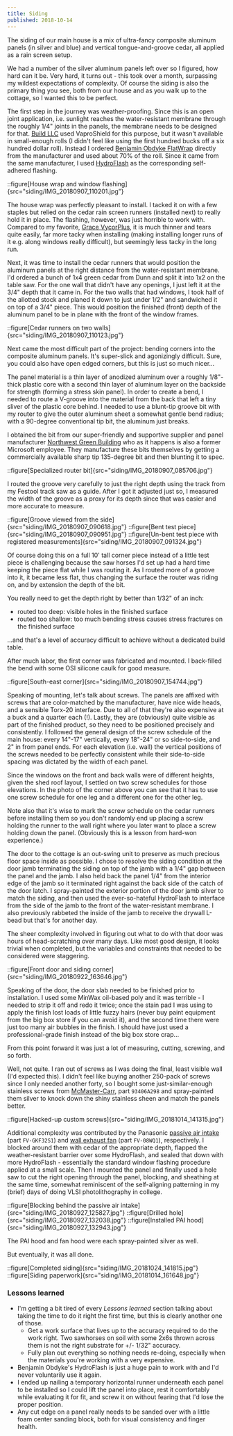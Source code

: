 ```yaml
---
title: Siding
published: 2018-10-14
---
```


The siding of our main house is a mix of ultra-fancy composite aluminum panels (in silver and blue) and vertical tongue-and-groove cedar, all applied as a rain screen setup.

We had a number of the silver aluminum panels left over so I figured, how hard can it be. Very hard, it turns out - this took over a month, surpassing my wildest expectations of complexity.
Of course the siding is also the primary thing you see, both from our house and as you walk up to the cottage, so I wanted this to be perfect.

The first step in the journey was weather-proofing. Since this is an open joint application, i.e. sunlight reaches the water-resistant membrane through the roughly 1/4" joints in the panels,
the membrane needs to be designed for that.
[Build LLC](https://www.buildllc.com) used VaproShield for this purpose, but it wasn't available in small-enough rolls (I didn't feel like using the first hundred bucks off a six hundred dollar roll).
Instead I ordered [Benjamin Obdyke FlatWrap](https://www.benjaminobdyke.com/products/housewrap-flatwrap-uv) directly from the manufacturer and used about 70% of the roll.
Since it came from the same manufacturer, I used [HydroFlash](https://www.benjaminobdyke.com/products/hydroflash-self-adhered-flashing) as the corresponding self-adhered flashing.

::figure[House wrap and window flashing]{src="siding/IMG_20180907_110201.jpg"}

The house wrap was perfectly pleasant to install. I tacked it on with a few staples but relied on the cedar rain screen runners (installed next) to really hold it in place.
The flashing, however, was just horrible to work with. Compared to my favorite, [Grace VycorPlus](https://gcpat.com/en/solutions/products/vycor-weather-barrier-flashing-tapes/vycor-plus),
it is much thinner and tears quite easily, far more tacky when installing (making installing longer runs of it e.g. along windows really difficult), but seemingly less tacky in the long run.

Next, it was time to install the cedar runners that would position the aluminum panels at the right distance from the water-resistant membrane.
I'd ordered a bunch of 1x4 green cedar from Dunn and split it into 1x2 on the table saw.
For the one wall that didn't have any openings, I just left it at the 3/4" depth that it came in.
For the two walls that had windows, I took half of the allotted stock and planed it down to just under 1/2" and sandwiched it on top of a 3/4" piece.
This would position the finished (front) depth of the aluminum panel to be in plane with the front of the window frames.

::figure[Cedar runners on two walls]{src="siding/IMG_20180907_110123.jpg"}

Next came the most difficult part of the project: bending corners into the composite aluminum panels. It's super-slick and agonizingly difficult.
Sure, you could also have open edged corners, but this is just so much nicer...

The panel material is a thin layer of anodized aluminum over a roughly 1/8"-thick plastic core with a second thin layer of aluminum layer on the backside for strength
(forming a stress skin panel). In order to create a bend, I needed to route a V-groove into the material from the back that left a tiny sliver of the plastic core behind.
I needed to use a blunt-tip groove bit with my router to give the outer aluminum sheet a somewhat gentle bend radius; with a 90-degree conventional tip bit, the aluminum just breaks.

I obtained the bit from our super-friendly and supportive supplier and panel manufacturer [Northwest Green Building](https://www.northwestgreenbuilding.com/) who as it happens
is also a former Microsoft employee. They manufacture these bits themselves by getting a commercially available sharp tip 135-degree bit and then blunting it to spec.

::figure[Specialized router bit]{src="siding/IMG_20180907_085706.jpg"}

I routed the groove very carefully to just the right depth using the track from my Festool track saw as a guide.
After I got it adjusted just so, I measured the width of the groove as a proxy for its depth since that was easier and more accurate to measure.

::figure[Groove viewed from the side]{src="siding/IMG_20180907_090618.jpg"}
::figure[Bent test piece]{src="siding/IMG_20180907_090951.jpg"}
::figure[Un-bent test piece with registered measurements]{src="siding/IMG_20180907_091324.jpg"}

Of course doing this on a full 10' tall corner piece instead of a little test piece is challenging because the saw horses I'd set up had a hard time keeping the piece flat while I was routing it.
As I routed more of a groove into it, it became less flat, thus changing the surface the router was riding on, and by extension the depth of the bit.

You really need to get the depth right by better than 1/32" of an inch:

- routed too deep: visible holes in the finished surface
- routed too shallow: too much bending stress causes stress fractures on the finished surface

...and that's a level of accuracy difficult to achieve without a dedicated build table.

After much labor, the first corner was fabricated and mounted. I back-filled the bend with some OSI silicone caulk for good measure.

::figure[South-east corner]{src="siding/IMG_20180907_154744.jpg"}

Speaking of mounting, let's talk about screws. The panels are affixed with screws that are color-matched by the manufacturer, have nice wide heads, and a sensible Torx-20 interface.
Due to all of that they're also expensive at a buck and a quarter each (!).
Lastly, they are (obviously) quite visible as part of the finished product, so they need to be positioned precisely and consistently.
I followed the general design of the screw schedule of the main house: every 14"-17" vertically, every 18"-24" or so side-to-side, and 2" in from panel ends.
For each elevation (i.e. wall) the vertical positions of the screws needed to be perfectly consistent while their side-to-side spacing was dictated by the width of each panel.

Since the windows on the front and back walls were of different heights, given the shed roof layout, I settled on two screw schedules for those elevations.
In the photo of the corner above you can see that it has to use one screw schedule for one leg and a different one for the other leg.

Note also that it's wise to mark the screw schedule on the cedar runners before installing them so you don't randomly end up placing a screw holding the runner to the wall
right where you later want to place a screw holding down the panel. (Obviously this is a lesson from hard-won experience.)

The door to the cottage is an out-swing unit to preserve as much precious floor space inside as possible.
I chose to resolve the siding condition at the door jamb terminating the siding on top of the jamb with a 1/4" gap between the panel and the jamb.
I also held back the panel 1/4" from the interior edge of the jamb so it terminated right against the back side of the catch of the door latch.
I spray-painted the exterior portion of the door jamb silver to match the siding, and then used the ever-so-hateful HydroFlash to interface from the side of the jamb to the front of the water-resistant membrane.
I also previously rabbeted the inside of the jamb to receive the drywall L-bead but that's for another day.

The sheer complexity involved in figuring out what to do with that door was hours of head-scratching over many days. Like most good design, it looks trivial when completed, but the variables and constraints that needed to be considered were staggering.

::figure[Front door and siding corner]{src="siding/IMG_20180922_163646.jpg"}

Speaking of the door, the door slab needed to be finished prior to installation. I used some MinWax oil-based poly and it was terrible - I needed to strip it off and redo it twice;
once the stain pad I was using to apply the finish lost loads of little fuzzy hairs (never buy paint equipment from the big box store if you can avoid it),
and the second time there were just too many air bubbles in the finish. I should have just used a professional-grade finish instead of the big box store crap...

From this point forward it was just a lot of measuring, cutting, screwing, and so forth.

Well, not quite. I ran out of screws as I was doing the final, least visible wall (I'd expected this).
I didn't feel like buying another 250-pack of screws since I only needed another forty, so I bought some just-similar-enough stainless screws
from [McMaster-Carr](https://www.mcmaster.com/), part `93406A298` and spray-painted them silver to knock down the shiny stainless sheen and match the panels better.

::figure[Hacked-up custom screws]{src="siding/IMG_20181014_141315.jpg"}

Additional complexity was contributed by
the Panasonic [passive air intake](https://na.panasonic.com/us/home-and-building-solutions/ventilation-indoor-air-quality/ventilation-accessories/passive-inlet) (part `FV-GKF32S1`)
and [wall exhaust fan](https://shop.panasonic.com/support-only/FV-08WQ1.html) (part `FV-08WQ1`), respectively. I blocked around them with cedar of the appropriate depth,
flapped the weather-resistant barrier over some HydroFlash, and sealed that down with more HydroFlash - essentially the standard window flashing procedure applied at a small scale.
Then I mounted the panel and finally used a hole saw to cut the right opening through the panel, blocking, and sheathing at the same time,
somewhat reminiscent of the self-aligning patterning in my (brief) days of doing VLSI photolithography in college.

::figure[Blocking behind the passive air intake]{src="siding/IMG_20180927_125827.jpg"}
::figure[Drilled hole]{src="siding/IMG_20180927_132038.jpg"}
::figure[Installed PAI hood]{src="siding/IMG_20180927_132943.jpg"}

The PAI hood and fan hood were each spray-painted silver as well.

But eventually, it was all done.

::figure[Completed siding]{src="siding/IMG_20181024_141815.jpg"}
::figure[Siding paperwork]{src="siding/IMG_20181014_161648.jpg"}

### Lessons learned

- I'm getting a bit tired of every _Lessons learned_ section talking about taking the time to do it right the first time, but this is clearly another one of those.
  - Get a work surface that lives up to the accuracy required to do the work right. Two sawhorses on soil with some 2x6s thrown across them is not the right substrate for +/- 1/32" accuracy.
  - Fully plan out everything so nothing needs re-doing, especially when the materials you're working with a very expensive.
- Benjamin Obdyke's HydroFlash is just a huge pain to work with and I'd never voluntarily use it again.
- I ended up nailing a temporary horizontal runner underneath each panel to be installed so I could lift the panel into place, rest it comfortably while evaluating it for fit, and screw it on without fearing that I'd lose the proper position.
- Any cut edge on a panel really needs to be sanded over with a little foam center sanding block, both for visual consistency and finger health.
